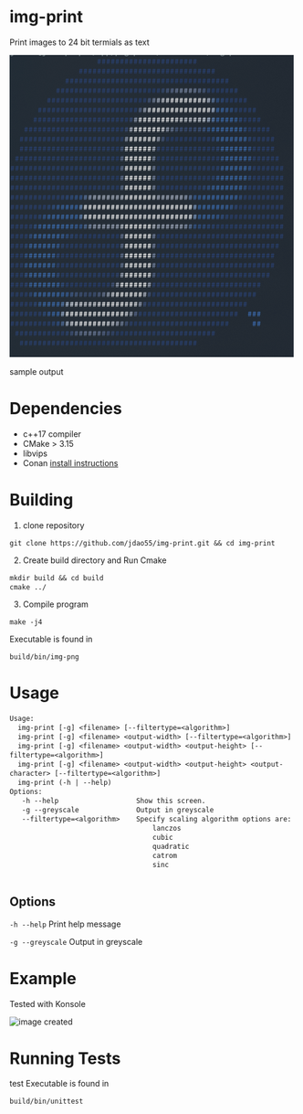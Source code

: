 # img-print
Print images to 24 bit termials as text
 
![image created](sample_ouput.png?raw=true "") 
 
sample output
# Dependencies
- c++17 compiler
- CMake > 3.15
- libvips
- Conan [install instructions](https://docs.conan.io/en/latest/installation.html)

# Building
1. clone repository 
```
git clone https://github.com/jdao55/img-print.git && cd img-print
```
2. Create build directory and Run Cmake
```
mkdir build && cd build
cmake ../ 
```
3. Compile program
```
make -j4
```
Executable is found in 
```
build/bin/img-png
```
# Usage 
```
Usage:
  img-print [-g] <filename> [--filtertype=<algorithm>]
  img-print [-g] <filename> <output-width> [--filtertype=<algorithm>]
  img-print [-g] <filename> <output-width> <output-height> [--filtertype=<algorithm>]
  img-print [-g] <filename> <output-width> <output-height> <output-character> [--filtertype=<algorithm>]
  img-print (-h | --help)
Options:
   -h --help                   Show this screen.
   -g --greyscale              Output in greyscale
   --filtertype=<algorithm>    Specify scaling algorithm options are:
                                   lanczos
                                   cubic
                                   quadratic
                                   catrom
                                   sinc
                   
```

## Options
```-h --help```        Print help message 
 
```-g --greyscale```   Output in greyscale
# Example
Tested with Konsole
 
![image created](example.png?raw=true "") 

# Running Tests
test Executable is found in 
```
build/bin/unittest
```
